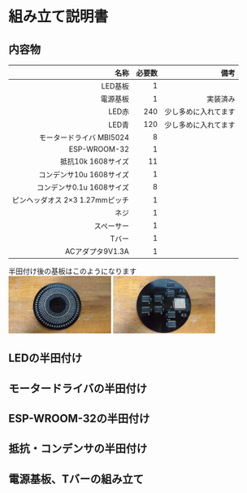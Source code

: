 # 組み立て説明書  
## 内容物  
  
| 名称 | 必要数 | 備考 |
|-----------:|-----------:|-----------:|
| LED基板 | 1 |  |
| 電源基板 | 1 | 実装済み |
| LED赤 | 240 | 少し多めに入れてます |
| LED青 | 120 | 少し多めに入れてます |
| モータードライバ MBI5024 | 8 |  |
| ESP-WROOM-32 | 1 |  |
| 抵抗10k 1608サイズ | 11 |  |
| コンデンサ10u 1608サイズ | 1 |  |
| コンデンサ0.1u 1608サイズ | 8 |  |
| ピンヘッダオス 2×3 1.27mmピッチ | 1 |  |
| ネジ | 1 |  |
| スペーサー | 1 |  |
| Tバー | 1 |  |
| ACアダプタ9V1.3A | 1 |  |  
  
半田付け後の基板はこのようになります  
<img src="../image/image_buildguide_1.jpg" width=40% title="半田付け済みLED基板表">
<img src="../image/image_buildguide_2.jpg" width=40% title="半田付け済みLED基板裏">
## LEDの半田付け  

## モータードライバの半田付け
## ESP-WROOM-32の半田付け
## 抵抗・コンデンサの半田付け
## 電源基板、Tバーの組み立て